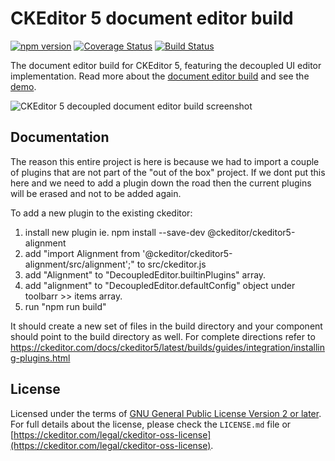CKEditor 5 document editor build
========================================

[![npm version](https://badge.fury.io/js/%40ckeditor%2Fckeditor5-build-decoupled-document.svg)](https://www.npmjs.com/package/@ckeditor/ckeditor5-build-decoupled-document)
[![Coverage Status](https://coveralls.io/repos/github/ckeditor/ckeditor5/badge.svg?branch=master)](https://coveralls.io/github/ckeditor/ckeditor5?branch=master)
[![Build Status](https://travis-ci.com/ckeditor/ckeditor5.svg?branch=master)](https://travis-ci.com/ckeditor/ckeditor5)

The document editor build for CKEditor 5, featuring the decoupled UI editor implementation. Read more about the [document editor build](https://ckeditor.com/docs/ckeditor5/latest/builds/guides/overview.html#document-editor) and see the [demo](https://ckeditor.com/docs/ckeditor5/latest/examples/builds/document-editor.html).

![CKEditor 5 decoupled document editor build screenshot](https://c.cksource.com/a/1/img/npm/ckeditor5-build-decoupled-document.png)

## Documentation

The reason this entire project is here is because we had to import a couple of plugins that are not part of the "out of the box" project. If we dont put this here and we need to add a plugin down the road then the current plugins will be erased and not to be added again. 

To add a new plugin to the existing ckeditor:
1. install new plugin ie. npm install --save-dev @ckeditor/ckeditor5-alignment
2. add "import Alignment from '@ckeditor/ckeditor5-alignment/src/alignment';" to src/ckeditor.js
3. add "Alignment" to "DecoupledEditor.builtinPlugins" array.
4. add "alignment" to "DecoupledEditor.defaultConfig" object under toolbarr >> items array.
5. run "npm run build"

It should create a new set of files in the build directory and your component should point to the build directory as well.
For complete directions refer to https://ckeditor.com/docs/ckeditor5/latest/builds/guides/integration/installing-plugins.html




## License

Licensed under the terms of [GNU General Public License Version 2 or later](http://www.gnu.org/licenses/gpl.html). For full details about the license, please check the `LICENSE.md` file or [https://ckeditor.com/legal/ckeditor-oss-license](https://ckeditor.com/legal/ckeditor-oss-license).
